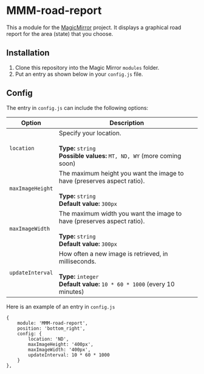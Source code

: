 MMM-road-report
===================
This a module for the [MagicMirror](https://github.com/MichMich/MagicMirror) project. It displays a graphical road report for the area (state) that you choose.

## Installation
1. Clone this repository into the Magic Mirror `modules` folder.
2. Put an entry as shown below in your `config.js` file.

## Config
The entry in `config.js` can include the following options:

|Option|Description|
|---|---|
|`location`|Specify your location.<br><br>**Type:** `string`<br>**Possible values:** `MT, ND, WY` (more coming soon)
|`maxImageHeight`|The maximum height you want the image to have (preserves aspect ratio). <br><br>**Type:** `string`<br>**Default value:** `300px`|
|`maxImageWidth`|The maximum width you want the image to have (preserves aspect ratio). <br><br>**Type:** `string`<br>**Default value:** `300px`|
|`updateInterval`|How often a new image is retrieved, in milliseconds.<br><br>**Type:** `integer`<br>**Default value:** `10 * 60 * 1000` (every 10 minutes)|

Here is an example of an entry in `config.js`
```
{
	module: 'MMM-road-report',
	position: 'bottom_right',
	config: {
		location: 'ND',
		maxImageHeight: '400px',
		maxImageWidth: '400px',
		updateInterval: 10 * 60 * 1000
	}
},
```